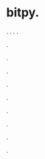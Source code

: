 # bitpy.
.
.
.
.












.






















































.
























.



























.

















































































.































































.































































































.















.


































































.
































